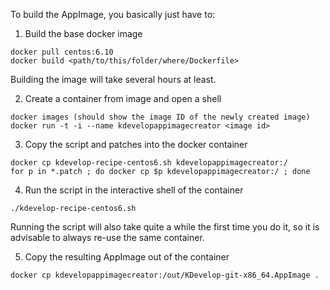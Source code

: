To build the AppImage, you basically just have to:

1) Build the base docker image

```
docker pull centos:6.10
docker build <path/to/this/folder/where/Dockerfile>
```
Building the image will take several hours at least.

2) Create a container from image and open a shell
```
docker images (should show the image ID of the newly created image)
docker run -t -i --name kdevelopappimagecreator <image id>
```

3) Copy the script and patches into the docker container
```
docker cp kdevelop-recipe-centos6.sh kdevelopappimagecreator:/
for p in *.patch ; do docker cp $p kdevelopappimagecreator:/ ; done
```

4) Run the script in the interactive shell of the container
```
./kdevelop-recipe-centos6.sh
```

Running the script will also take quite a while the first time you do it,
so it is advisable to always re-use the same container.

5) Copy the resulting AppImage out of the container
```
docker cp kdevelopappimagecreator:/out/KDevelop-git-x86_64.AppImage .
```
